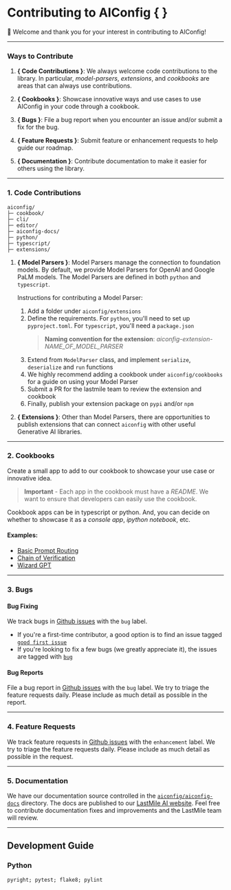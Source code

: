 # Contributing to AIConfig { }

👋 Welcome and thank you for your interest in contributing to AIConfig!

---

### **Ways to Contribute**

1. **{ Code Contributions }**: We always welcome code contributions to the library. In particular, _model-parsers_, _extensions_, and _cookbooks_ are areas that can always use contributions.

2. **{ Cookbooks }**: Showcase innovative ways and use cases to use AIConfig in your code through a cookbook.

3. **{ Bugs }**: File a bug report when you encounter an issue and/or submit a fix for the bug.

4. **{ Feature Requests }**: Submit feature or enhancement requests to help guide our roadmap.

5. **{ Documentation }**: Contribute documentation to make it easier for others using the library.

---

### **1. Code Contributions**

```
aiconfig/
├─ cookbook/
├─ cli/
├─ editor/
├─ aiconfig-docs/
├─ python/
├─ typescript/
├─ extensions/
```

1. **{ Model Parsers }**: Model Parsers manage the connection to foundation models. By default, we provide Model Parsers for OpenAI and Google PaLM models. The Model Parsers are defined in both `python` and `typescript`.

   Instructions for contributing a Model Parser:

   1. Add a folder under `aiconfig/extensions`
   2. Define the requirements. For `python`, you'll need to set up `pyproject.toml`. For `typescript`, you'll need a `package.json`
      > **Naming convention for the extension**: _aiconfig-extension-NAME_OF_MODEL_PARSER_
   3. Extend from `ModelParser` class, and implement `serialize`, `deserialize` and `run` functions
   4. We highly recommend adding a cookbook under `aiconfig/cookbooks` for a guide on using your Model Parser
   5. Submit a PR for the lastmile team to review the extension and cookbook
   6. Finally, publish your extension package on `pypi` and/or `npm`

2. **{ Extensions }**: Other than Model Parsers, there are opportunities to publish extensions that can connect `aiconfig` with other useful Generative AI libraries.

---

### **2. Cookbooks**

Create a small app to add to our cookbook to showcase your use case or innovative idea.

> **Important** - Each app in the cookbook must have a _README_. We want to ensure that developers can easily use the cookbook.

Cookbook apps can be in typescript or python. And, you can decide on whether to showcase it as a _console app_, _ipython notebook_, etc.

#### **Examples:**

- [Basic Prompt Routing](https://github.com/lastmile-ai/aiconfig/tree/main/cookbooks/Basic-Prompt-Routing)
- [Chain of Verification](https://github.com/lastmile-ai/aiconfig/tree/main/cookbooks/Chain-of-Verification)
- [Wizard GPT](https://github.com/lastmile-ai/aiconfig/tree/main/cookbooks/Wizard-GPT)

---

### **3. Bugs**

#### **Bug Fixing**

We track bugs in [Github issues](https://github.com/lastmile-ai/aiconfig/labels) with the `bug` label.

- If you're a first-time contributor, a good option is to find an issue tagged [`good first issue`](https://github.com/lastmile-ai/aiconfig/labels/good%20first%20issue)
- If you're looking to fix a few bugs (we greatly appreciate it), the issues are tagged with [`bug`](https://github.com/lastmile-ai/aiconfig/labels/bug)

#### **Bug Reports**

File a bug report in [Github issues](https://github.com/lastmile-ai/aiconfig/labels) with the `bug` label. We try to triage the feature requests daily. Please include as much detail as possible in the report.

---

### **4. Feature Requests**

We track feature requests in [Github issues](https://github.com/lastmile-ai/aiconfig/labels) with the `enhancement` label. We try to triage the feature requests daily. Please include as much detail as possible in the request.

---

### **5. Documentation**

We have our documentation source controlled in the [`aiconfig/aiconfig-docs`](https://github.com/lastmile-ai/aiconfig/tree/main/aiconfig-docs) directory. The docs are published to our [LastMile AI website](https://aiconfig.lastmileai.dev/docs/basics). Feel free to contribute documentation fixes and improvements and the LastMile team will review.

---

## Development Guide

### Python

`pyright; pytest; flake8; pylint`
